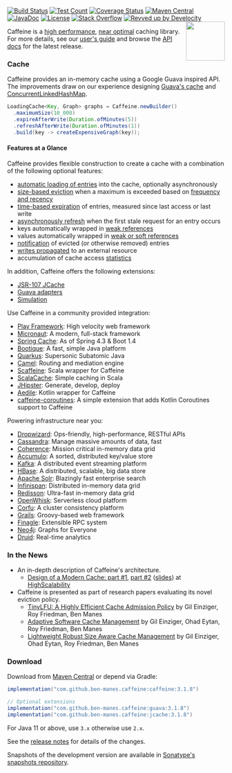 [![Build Status](https://github.com/ben-manes/caffeine/workflows/build/badge.svg)](https://github.com/ben-manes/caffeine/actions?query=workflow%3Abuild+branch%3Amaster)
[![Test Count](https://gist.githubusercontent.com/ben-manes/c20eb418f0e0bd6dfe1c25beb35faae4/raw/badge.svg)](https://github.com/ben-manes/caffeine/actions?query=workflow%3Abuild+branch%3Amaster)
[![Coverage Status](https://img.shields.io/coveralls/ben-manes/caffeine.svg)](https://coveralls.io/r/ben-manes/caffeine?branch=master)
[![Maven Central](https://maven-badges.herokuapp.com/maven-central/com.github.ben-manes.caffeine/caffeine/badge.svg)](https://maven-badges.herokuapp.com/maven-central/com.github.ben-manes.caffeine/caffeine)
[![JavaDoc](https://www.javadoc.io/badge/com.github.ben-manes.caffeine/caffeine.svg)](http://www.javadoc.io/doc/com.github.ben-manes.caffeine/caffeine)
[![License](https://img.shields.io/:license-apache-brightgreen.svg)](http://www.apache.org/licenses/LICENSE-2.0.html)
[![Stack Overflow](https://img.shields.io/:stack%20overflow-caffeine-brightgreen.svg)](http://stackoverflow.com/questions/tagged/caffeine)
[![Revved up by Develocity](https://img.shields.io/badge/Revved%20up%20by-Develocity-06A0CE?logo=Gradle&labelColor=02303A)](https://caffeine.gradle-enterprise.cloud/scans)
<a href="https://github.com/ben-manes/caffeine/wiki">
<img align="right" height="90px" src="https://raw.githubusercontent.com/ben-manes/caffeine/master/wiki/logo.png">
</a>

Caffeine is a [high performance][benchmarks], [near optimal][efficiency] caching library. For more
details, see our [user's guide][users-guide] and browse the [API docs][javadoc] for the latest
release.

### Cache

Caffeine provides an in-memory cache using a Google Guava inspired API. The improvements draw on our
experience designing [Guava's cache][guava-cache] and [ConcurrentLinkedHashMap][clhm].

```java
LoadingCache<Key, Graph> graphs = Caffeine.newBuilder()
  .maximumSize(10_000)
  .expireAfterWrite(Duration.ofMinutes(5))
  .refreshAfterWrite(Duration.ofMinutes(1))
  .build(key -> createExpensiveGraph(key));
```

#### Features at a Glance

Caffeine provides flexible construction to create a cache with a combination of the following
optional features:

* [automatic loading of entries][population] into the cache, optionally asynchronously
* [size-based eviction][size] when a maximum is exceeded based
  on [frequency and recency][efficiency]
* [time-based expiration][time] of entries, measured since last access or last write
* [asynchronously refresh][refresh] when the first stale request for an entry occurs
* keys automatically wrapped in [weak references][reference]
* values automatically wrapped in [weak or soft references][reference]
* [notification][listener] of evicted (or otherwise removed) entries
* [writes propagated][compute] to an external resource
* accumulation of cache access [statistics][statistics]

In addition, Caffeine offers the following extensions:

* [JSR-107 JCache][jsr107]
* [Guava adapters][guava-adapter]
* [Simulation][simulator]

Use Caffeine in a community provided integration:

* [Play Framework][play]: High velocity web framework
* [Micronaut][micronaut]: A modern, full-stack framework
* [Spring Cache][spring]: As of Spring 4.3 & Boot 1.4
* [Bootique][bootique]: A fast, simple Java platform
* [Quarkus][quarkus]: Supersonic Subatomic Java
* [Camel][camel]: Routing and mediation engine
* [Scaffeine][scaffeine]: Scala wrapper for Caffeine
* [ScalaCache][scala-cache]: Simple caching in Scala
* [JHipster][jhipster]: Generate, develop, deploy
* [Aedile][aedile]: Kotlin wrapper for Caffeine
* [caffeine-coroutines][caffeine-coroutines]: A simple extension that adds
  Kotlin Coroutines support to Caffeine

Powering infrastructure near you:

* [Dropwizard][dropwizard]: Ops-friendly, high-performance, RESTful APIs
* [Cassandra][cassandra]: Manage massive amounts of data, fast
* [Coherence][coherence]: Mission critical in-memory data grid
* [Accumulo][accumulo]: A sorted, distributed key/value store
* [Kafka][kafka]: A distributed event streaming platform
* [HBase][hbase]: A distributed, scalable, big data store
* [Apache Solr][solr]: Blazingly fast enterprise search
* [Infinispan][infinispan]: Distributed in-memory data grid
* [Redisson][redisson]: Ultra-fast in-memory data grid
* [OpenWhisk][open-whisk]: Serverless cloud platform
* [Corfu][corfu]: A cluster consistency platform
* [Grails][grails]: Groovy-based web framework
* [Finagle][finagle]: Extensible RPC system
* [Neo4j][neo4j]: Graphs for Everyone
* [Druid][druid]: Real-time analytics

### In the News

* An in-depth description of Caffeine's architecture.
  * [Design of a Modern Cache: part #1][modern-cache-1], [part #2][modern-cache-2]
    ([slides][modern-cache-slides]) at [HighScalability][]
* Caffeine is presented as part of research papers evaluating its novel eviction policy.
  * [TinyLFU: A Highly Efficient Cache Admission Policy][tinylfu]
    by Gil Einziger, Roy Friedman, Ben Manes
  * [Adaptive Software Cache Management][adaptive-tinylfu]
    by Gil Einziger, Ohad Eytan, Roy Friedman, Ben Manes
  * [Lightweight Robust Size Aware Cache Management][size-tinylfu]
    by Gil Einziger, Ohad Eytan, Roy Friedman, Ben Manes

### Download

Download from [Maven Central][maven] or depend via Gradle:

```gradle
implementation("com.github.ben-manes.caffeine:caffeine:3.1.8")

// Optional extensions
implementation("com.github.ben-manes.caffeine:guava:3.1.8")
implementation("com.github.ben-manes.caffeine:jcache:3.1.8")
```

For Java 11 or above, use `3.x` otherwise use `2.x`.

See the [release notes][releases] for details of the changes.

Snapshots of the development version are available in
[Sonatype's snapshots repository][snapshots].

[benchmarks]: https://github.com/ben-manes/caffeine/wiki/Benchmarks

[users-guide]: https://github.com/ben-manes/caffeine/wiki

[javadoc]: http://www.javadoc.io/doc/com.github.ben-manes.caffeine/caffeine

[guava-cache]: https://github.com/google/guava/wiki/CachesExplained

[clhm]: https://github.com/ben-manes/concurrentlinkedhashmap

[population]: https://github.com/ben-manes/caffeine/wiki/Population

[size]: https://github.com/ben-manes/caffeine/wiki/Eviction#size-based

[time]: https://github.com/ben-manes/caffeine/wiki/Eviction#time-based

[refresh]: https://github.com/ben-manes/caffeine/wiki/Refresh

[reference]: https://github.com/ben-manes/caffeine/wiki/Eviction#reference-based

[listener]: https://github.com/ben-manes/caffeine/wiki/Removal

[compute]: https://github.com/ben-manes/caffeine/wiki/Compute

[statistics]: https://github.com/ben-manes/caffeine/wiki/Statistics

[simulator]: https://github.com/ben-manes/caffeine/wiki/Simulator

[guava-adapter]: https://github.com/ben-manes/caffeine/wiki/Guava

[jsr107]: https://github.com/ben-manes/caffeine/wiki/JCache

[maven]: https://maven-badges.herokuapp.com/maven-central/com.github.ben-manes.caffeine/caffeine

[releases]: https://github.com/ben-manes/caffeine/releases

[snapshots]: https://oss.sonatype.org/content/repositories/snapshots/com/github/ben-manes/caffeine/

[efficiency]: https://github.com/ben-manes/caffeine/wiki/Efficiency

[tinylfu]: https://dl.acm.org/doi/10.1145/3149371?cid=99659224047

[adaptive-tinylfu]: https://dl.acm.org/doi/10.1145/3274808.3274816?cid=99659224047

[size-tinylfu]: https://dl.acm.org/doi/10.1145/3507920?cid=99659224047

[modern-cache-1]: http://highscalability.com/blog/2016/1/25/design-of-a-modern-cache.html

[modern-cache-2]: http://highscalability.com/blog/2019/2/25/design-of-a-modern-cachepart-deux.html

[modern-cache-slides]: https://docs.google.com/presentation/d/1NlDxyXsUG1qlVHMl4vsUUBQfAJ2c2NsFPNPr2qymIBs

[HighScalability]: http://highscalability.com

[spring]: https://docs.spring.io/spring/docs/current/spring-framework-reference/integration.html#cache-store-configuration-caffeine

[scala-cache]: https://github.com/cb372/scalacache

[scaffeine]: https://github.com/blemale/scaffeine

[kafka]: https://kafka.apache.org

[hbase]: https://hbase.apache.org

[cassandra]: http://cassandra.apache.org

[solr]: https://solr.apache.org/

[infinispan]: https://infinispan.org

[neo4j]: https://github.com/neo4j/neo4j

[finagle]: https://github.com/twitter/finagle

[druid]: https://druid.apache.org/docs/latest/configuration/index.html#cache-configuration

[jhipster]: https://www.jhipster.tech/

[open-whisk]: https://openwhisk.apache.org/

[camel]: https://github.com/apache/camel/blob/master/components/camel-caffeine/src/main/docs/caffeine-cache-component.adoc

[coherence]: https://docs.oracle.com/en/middleware/standalone/coherence/14.1.1.2206/develop-applications/implementing-storage-and-backing-maps.html#GUID-260228C2-371A-4B91-9024-8D6514DD4B78

[corfu]: https://github.com/CorfuDB/CorfuDB

[micronaut]: https://docs.micronaut.io/latest/guide/index.html#caching

[play]: https://www.playframework.com/documentation/latest/JavaCache

[redisson]: https://github.com/redisson/redisson

[accumulo]: https://accumulo.apache.org

[dropwizard]: https://www.dropwizard.io

[grails]: https://grails.org

[quarkus]: https://quarkus.io

[aedile]: https://github.com/sksamuel/aedile

[bootique]: https://bootique.io/

[caffeine-coroutines]: https://github.com/be-hase/caffeine-coroutines

